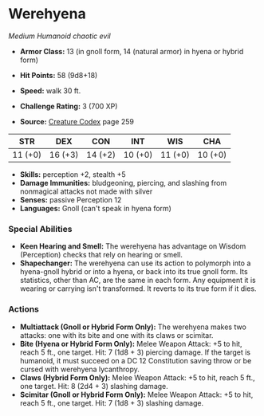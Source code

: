 # Werehyena

*Medium* *Humanoid* *chaotic evil*

- **Armor Class:** 13 (in gnoll form, 14 (natural armor) in hyena or hybrid form)
- **Hit Points:** 58 (9d8+18)
- **Speed:** walk 30 ft.

- **Challenge Rating:** 3 (700 XP)
- **Source:** [Creature Codex](https://koboldpress.com/kpstore/product/creature-codex-for-5th-edition-dnd) page 259

| STR | DEX | CON | INT | WIS | CHA |
| --- | --- | --- | --- | --- | --- |
| 11 (+0) | 16 (+3) | 14 (+2) | 10 (+0) | 11 (+0) | 10 (+0) |

- **Skills:** perception +2, stealth +5
- **Damage Immunities:** bludgeoning, piercing, and slashing from nonmagical attacks not made with silver
- **Senses:** passive Perception 12
- **Languages:** Gnoll (can't speak in hyena form)

### Special Abilities

- **Keen Hearing and Smell:** The werehyena has advantage on Wisdom (Perception) checks that rely on hearing or smell.
- **Shapechanger:** The werehyena can use its action to polymorph into a hyena-gnoll hybrid or into a hyena, or back into its true gnoll form. Its statistics, other than AC, are the same in each form. Any equipment it is wearing or carrying isn't transformed. It reverts to its true form if it dies.

### Actions

- **Multiattack (Gnoll or Hybrid Form Only):** The werehyena makes two attacks: one with its bite and one with its claws or scimitar.
- **Bite (Hyena or Hybrid Form Only):** Melee Weapon Attack: +5 to hit, reach 5 ft., one target. Hit: 7 (1d8 + 3) piercing damage. If the target is humanoid, it must succeed on a DC 12 Constitution saving throw or be cursed with werehyena lycanthropy.
- **Claws (Hybrid Form Only):** Melee Weapon Attack: +5 to hit, reach 5 ft., one target. Hit: 8 (2d4 + 3) slashing damage.
- **Scimitar (Gnoll or Hybrid Form Only):** Melee Weapon Attack: +5 to hit, reach 5 ft., one target. Hit: 7 (1d8 + 3) slashing damage.


